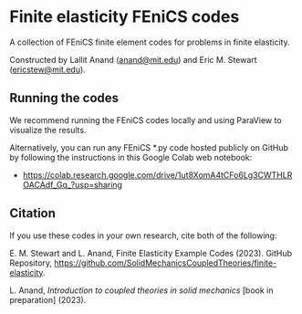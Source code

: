 # Finite elasticity FEniCS codes
A collection of FEniCS finite element codes for problems in finite elasticity.

Constructed by Lallit Anand (anand@mit.edu) and Eric M. Stewart (ericstew@mit.edu).

## Running the codes

We recommend running the FEniCS codes locally and using ParaView to visualize the results. 

Alternatively, you can run any FEniCS *.py code hosted publicly on GitHub by following the instructions in this Google Colab web notebook:
 - https://colab.research.google.com/drive/1ut8XomA4tCFo6Lg3CWTHLROACAdf_Gq_?usp=sharing

## Citation

If you use these codes in your own research, cite both of the following:

E. M. Stewart and L. Anand, Finite Elasticity Example Codes (2023). GitHub Repository, https://github.com/SolidMechanicsCoupledTheories/finite-elasticity.

L. Anand, _Introduction to coupled theories in solid mechanics_ [book in preparation] (2023).
